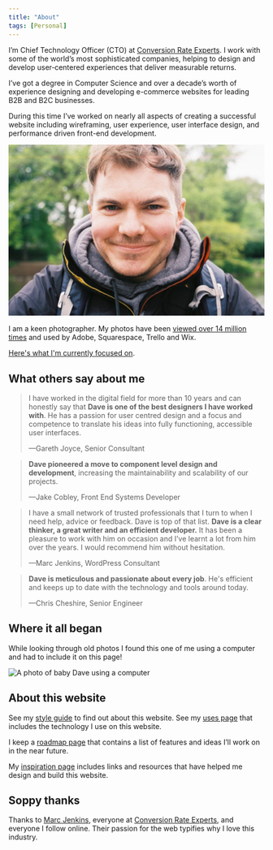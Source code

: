 ```yaml
---
title: "About"
tags: [Personal]
---
```


<p class="lead">I’m Chief Technology Officer (CTO) at <a href="https://conversion-rate-experts.com/">Conversion Rate Experts</a>. I work with some of the world’s most sophisticated companies, helping to design and develop user‑centered experiences that deliver measurable returns.</p>

I’ve got a degree in Computer Science and over a decade’s worth of experience designing and developing e-commerce websites for leading B2B and B2C businesses.

During this time I’ve worked on nearly all aspects of creating a successful website including wireframing, user experience, user interface design, and performance driven front-end development.

![A photo of Dave Redfern](/assets/images/archive/2016/08/IMG_0172-1024x686.jpg)

I am a keen photographer. My photos have been [viewed over 14 million times](https://unsplash.com/daveredfern) and used by Adobe, Squarespace, Trello and Wix.

[Here's what I'm currently focused on](/now/).

## What others say about me

> I have worked in the digital field for more than 10 years and can honestly say that **Dave is one of the best designers I have worked with**. He has a passion for user centred design and a focus and competence to translate his ideas into fully functioning, accessible user interfaces.
> 
> —Gareth Joyce, Senior Consultant

> **Dave pioneered a move to component level design and development**, increasing the maintainability and scalability of our projects.
> 
> —Jake Cobley, Front End Systems Developer

> I have a small network of trusted professionals that I turn to when I need help, advice or feedback. Dave is top of that list. **Dave is a clear thinker, a great writer and an efficient developer.** It has been a pleasure to work with him on occasion and I’ve learnt a lot from him over the years. I would recommend him without hesitation.
> 
> —Marc Jenkins, WordPress Consultant

> **Dave is meticulous and passionate about every job**. He's efficient and keeps up to date with the technology and tools around today.
> 
> —Chris Cheshire, Senior Engineer

## Where it all began

While looking through old photos I found this one of me using a computer and had to include it on this page!

![A photo of baby Dave using a computer](/assets/images/baby-dave-on-a-computer.jpg)

## About this website

See my [style guide](/style-guide/) to find out about this website. See my [uses page](/uses/) that includes the technology I use on this website.

I keep a [roadmap page](/roadmap/) that contains a list of features and ideas I’ll work on in the near future.

My [inspiration page](/inspiration/) includes links and resources that have helped me design and build this website.

## Soppy thanks

Thanks to [Marc Jenkins](https://marcjenkins.co.uk/), everyone at [Conversion Rate Experts](https://conversion-rate-experts.com), and everyone I follow online. Their passion for the web typifies why I love this industry.
